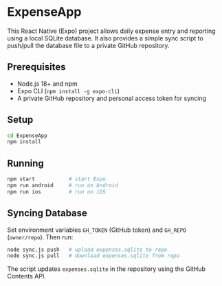 # ExpenseApp

This React Native (Expo) project allows daily expense entry and reporting using a local SQLite database. It also provides a simple sync script to push/pull the database file to a private GitHub repository.

## Prerequisites

- Node.js 18+ and npm
- Expo CLI (`npm install -g expo-cli`)
- A private GitHub repository and personal access token for syncing

## Setup

```bash
cd ExpenseApp
npm install
```

## Running

```bash
npm start           # start Expo
npm run android     # run on Android
npm run ios         # run on iOS
```

## Syncing Database

Set environment variables `GH_TOKEN` (GitHub token) and `GH_REPO` (`owner/repo`). Then run:

```bash
node sync.js push   # upload expenses.sqlite to repo
node sync.js pull   # download expenses.sqlite from repo
```

The script updates `expenses.sqlite` in the repository using the GitHub Contents API.

